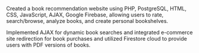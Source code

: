 Created a book recommendation website using PHP, PostgreSQL, HTML, CSS, JavaScript, AJAX, Google Firebase, allowing users to rate, search/browse, analyze books, and create personal bookshelves.

Implemented AJAX for dynamic book searches and integrated e-commerce site redirection for book purchases and utilized Firestore cloud to provide users with PDF versions of books.
